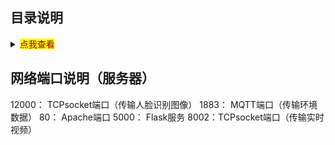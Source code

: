 ## 目录说明
<details>
<summary><mark><font color=darkred>点我查看</font></mark></summary>
<pre><code>
├──other	                     其他的一些代码（该文件与本项目无关）
├──SecurityRobot_Server		     运行在云服务器
│  │  FaceDetection_Img	         用来存储TCP接受的图像
│  │  socket_server.py           TCP服务器
│  │  flaskProject	             flask Web服务
├──SecurityRobot_RPi		     运行在树莓派
│  │  FaceDetection_Img	         存储人脸识别到的图像
│  │  carcon.py                  机器人的移动初始化和控制
│  │  dht11	                     dht11传感器的库文件
│  │  FaceDetection.py	         人脸检测
│  │  haarcascade_frontalface_default.xml		人脸检测训练集
│  │  mqtt_pub.py		         MQTT发布消息
│  │  mqtt_sub.py		         MQTT订阅消息，控制机器人移动
│  │  smoke.py	                 MQ-2烟雾传感器
│  │  fire.py                    火焰传感器
│  │  socket_client.py	         TCP客户端（发送图像给TCP服务器）
│  │  socket_client_video.py	 TCP客户端（发送视频）
│  │  TempHumi.py		         DHT11温湿度传感器
│  │  auto_navigation.py         自主巡航
│  │  ultrasonic_left.py	     左超声波传感器
│  │  ultrasonic_right.py	     右超声波传感器
│  │  ultrasonic_mid.py	         中超声波传感器
│  │  SecurityRobot.py           主程序
├──SecurityRobot_Android         用Android Studio编写
</code></pre>
</details>



## 网络端口说明（服务器）
12000： TCPsocket端口（传输人脸识别图像）
1883： MQTT端口（传输环境数据）
80： Apache端口 
5000： Flask服务
8002：TCPsocket端口（传输实时视频）